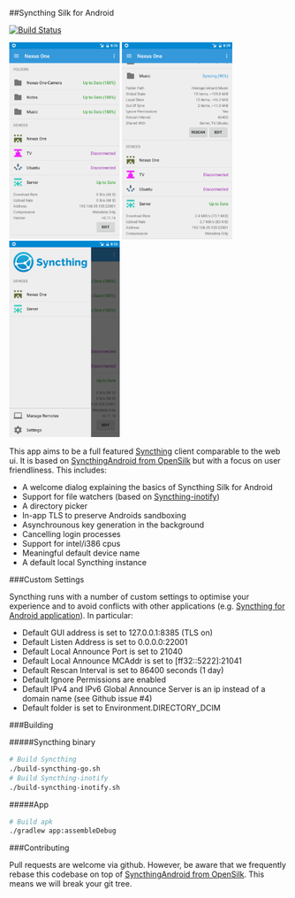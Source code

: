 ##Syncthing Silk for Android

[![Build Status](http://android.syncthing.net/job/Syncthing-Silk/badge/icon)](http://android.syncthing.net/job/Syncthing-Silk/)

<img src="screenshots/screen_uptodate.png" alt="Up to date" width="200" />
<img src="screenshots/screen_sync_3.png" alt="Synchronizing" width="200" />
<img src="screenshots/screen_side.png" alt="Remote panel" width="200" />

This app aims to be a full featured [Syncthing](https://syncthing.net/) client comparable to the web ui.
It is based on [SyncthingAndroid from OpenSilk](https://github.com/OpenSilk/SyncthingAndroid) but with a focus on user friendliness.
This includes:
  - A welcome dialog explaining the basics of Syncthing Silk for Android
  - Support for file watchers (based on [Syncthing-inotify](https://github.com/syncthing/syncthing-inotify))
  - A directory picker
  - In-app TLS to preserve Androids sandboxing
  - Asynchrounous key generation in the background
  - Cancelling login processes
  - Support for intel/i386 cpus
  - Meaningful default device name
  - A default local Syncthing instance

###Custom Settings

Syncthing runs with a number of custom settings to optimise your experience and to avoid conflicts with other applications (e.g. [Syncthing for Android application](https://github.com/syncthing/syncthing-android)). In particular:
  - Default GUI address is set to 127.0.0.1:8385 (TLS on)
  - Default Listen Address is set to 0.0.0.0:22001
  - Default Local Announce Port is set to 21040
  - Default Local Announce MCAddr is set to [ff32::5222]:21041
  - Default Rescan Interval is set to 86400 seconds (1 day)
  - Default Ignore Permissions are enabled
  - Default IPv4 and IPv6 Global Announce Server is an ip instead of a domain name (see Github issue #4)
  - Default folder is set to Environment.DIRECTORY_DCIM

###Building

#####Syncthing binary

```bash
# Build Syncthing
./build-syncthing-go.sh
# Build Syncthing-inotify
./build-syncthing-inotify.sh
```

#####App

```bash
# Build apk
./gradlew app:assembleDebug
```

###Contributing

Pull requests are welcome via github. However, be aware that we frequently rebase this codebase on top of [SyncthingAndroid from OpenSilk](https://github.com/OpenSilk/SyncthingAndroid). This means we will break your git tree.

